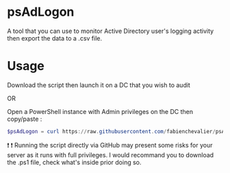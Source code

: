 # psAdLogon
A tool that you can use to monitor Active Directory user's logging activity then export the data to a .csv file.

# Usage

Download the script then launch it on a DC that you wish to audit 

OR

Open a PowerShell instance with Admin privileges on the DC then copy/paste :

``` powershell
$psAdLogon = curl https://raw.githubusercontent.com/fabienchevalier/psAdLogon/main/psAdLogon.ps1; Invoke-Expression $($psAdLogon.Content)
```

:exclamation: :exclamation: Running the script directly via GitHub may present some risks for your server as it runs with full privileges. I would recommand you to download the .ps1 file, check what's inside prior doing so.




